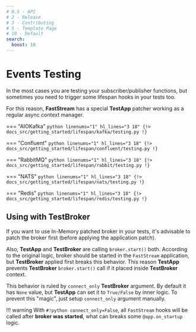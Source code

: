 ```yaml
---
# 0.5 - API
# 2 - Release
# 3 - Contributing
# 5 - Template Page
# 10 - Default
search:
  boost: 10
---
```


# Events Testing

In the most cases you are testing your subscriber/publisher functions, but sometimes you need to trigger some lifespan hooks in your tests too.

For this reason, **FastStream** has a special **TestApp** patcher working as a regular async context manager.

=== "AIOKafka"
    ```python linenums="1" hl_lines="3 18"
    {!> docs_src/getting_started/lifespan/kafka/testing.py !}
    ```

=== "Confluent"
    ```python linenums="1" hl_lines="3 18"
    {!> docs_src/getting_started/lifespan/confluent/testing.py !}
    ```

=== "RabbitMQ"
    ```python linenums="1" hl_lines="3 18"
    {!> docs_src/getting_started/lifespan/rabbit/testing.py !}
    ```

=== "NATS"
    ```python linenums="1" hl_lines="3 18"
    {!> docs_src/getting_started/lifespan/nats/testing.py !}
    ```

=== "Redis"
    ```python linenums="1" hl_lines="3 18"
    {!> docs_src/getting_started/lifespan/redis/testing.py !}
    ```

## Using with **TestBroker**

If you want to use In-Memory patched broker in your tests, it's advisable to patch the broker first (before applying the application patch).

Also, **TestApp** and **TestBroker** are calling `broker.start()` both. According to the original logic, broker should be started in the `FastStream` application, but **TestBroker** applied first breaks this behavior. This reason **TestApp** prevents **TestBroker** `broker.start()` call if it placed inside **TestBroker** context.

This behavior is ruled by `connect_only` **TestBroker** argument. By default it has `None` value, but **TestApp** can set it to `True/False` by inner logic. To prevent this "magic", just setup `connect_only` argument manually.

!!! warning
    With `#!python connect_only=False`, all `FastStream` hooks will be called after **broker was started**, what can breaks some `@app.on_startup` logic.
